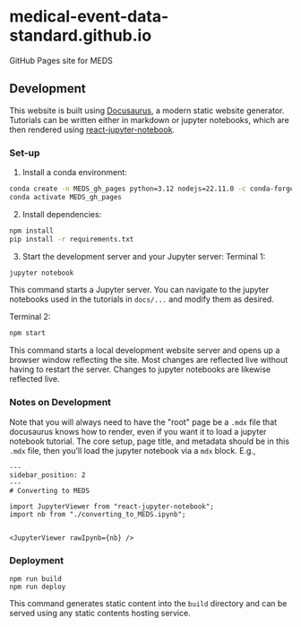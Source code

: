 # medical-event-data-standard.github.io
GitHub Pages site for MEDS

## Development
This website is built using [Docusaurus](https://docusaurus.io/), a modern static website generator. Tutorials
can be written either in markdown or jupyter notebooks, which are then rendered using
[react-jupyter-notebook](https://github.com/Joeyonng/react-jupyter-notebook).

### Set-up

1. Install a conda environment:
```bash
conda create -n MEDS_gh_pages python=3.12 nodejs=22.11.0 -c conda-forge
conda activate MEDS_gh_pages
```

2. Install dependencies:
```bash
npm install
pip install -r requirements.txt
```

3. Start the development server and your Jupyter server:
Terminal 1:
```bash
jupyter notebook
```
This command starts a Jupyter server. You can navigate to the jupyter notebooks used in the tutorials in
`docs/...` and modify them as desired.

Terminal 2:
```bash
npm start
```
This command starts a local development website server and opens up a browser window reflecting the site. Most
changes are reflected live without having to restart the server. Changes to jupyter notebooks are likewise
reflected live.

### Notes on Development
Note that you will always need to have the "root" page be a `.mdx` file that docusaurus knows how to render,
even if you want it to load a jupyter notebook tutorial. The core setup, page title, and metadata should be in
this `.mdx` file, then you'll load the jupyter notebook via a `mdx` block. E.g.,

```mdx
---
sidebar_position: 2
---
# Converting to MEDS

import JupyterViewer from "react-jupyter-notebook";
import nb from "./converting_to_MEDS.ipynb";


<JupyterViewer rawIpynb={nb} />
```

### Deployment
```
npm run build
npm run deploy
```

This command generates static content into the `build` directory and can be served using any static contents
hosting service.
